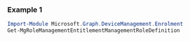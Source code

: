 ### Example 1
```powershell
Import-Module Microsoft.Graph.DeviceManagement.Enrolment
Get-MgRoleManagementEntitlementManagementRoleDefinition
```
